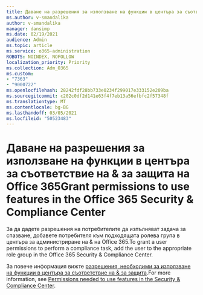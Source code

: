 ```yaml
---
title: Даване на разрешения за използване на функции в центъра за съответствие на & за защита на Office 365
ms.author: v-smandalika
author: v-smandalika
manager: dansimp
ms.date: 02/19/2021
audience: Admin
ms.topic: article
ms.service: o365-administration
ROBOTS: NOINDEX, NOFOLLOW
localization_priority: Priority
ms.collection: Adm_O365
ms.custom:
- "7363"
- "9000722"
ms.openlocfilehash: 28242fdf28bb733e0234f299017e333152e209ba
ms.sourcegitcommit: c202c0df2d141e63f4f7eb13a56efbfc2f57348f
ms.translationtype: MT
ms.contentlocale: bg-BG
ms.lasthandoff: 03/05/2021
ms.locfileid: "50523483"
---
```

# <a name="grant-permissions-to-use-features-in-the-office-365-security--compliance-center"></a><span data-ttu-id="f41f6-102">Даване на разрешения за използване на функции в центъра за съответствие на & за защита на Office 365</span><span class="sxs-lookup"><span data-stu-id="f41f6-102">Grant permissions to use features in the Office 365 Security & Compliance Center</span></span>

<span data-ttu-id="f41f6-103">За да дадете разрешения на потребителите да изпълняват задача за спазване, добавете потребителя към подходящата ролева група в центъра за администриране на & на Office 365.</span><span class="sxs-lookup"><span data-stu-id="f41f6-103">To grant a user permissions to perform a compliance task, add the user to the appropriate role group in the Office 365 Security & Compliance Center.</span></span>

<span data-ttu-id="f41f6-104">За повече информация вижте [разрешения, необходими за използване на функции в центъра за съответствие на & за защита](https://docs.microsoft.com/microsoft-365/security/office-365-security/permissions-in-the-security-and-compliance-center).</span><span class="sxs-lookup"><span data-stu-id="f41f6-104">For more information, see [Permissions needed to use features in the Security & Compliance Center](https://docs.microsoft.com/microsoft-365/security/office-365-security/permissions-in-the-security-and-compliance-center).</span></span>